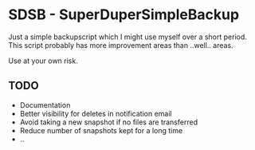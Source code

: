 # SDSB - SuperDuperSimpleBackup

Just a simple backupscript which I might use myself over a short period. This script probably has more improvement areas than ..well.. areas.

Use at your own risk.

## TODO
* Documentation
* Better visibility for deletes in notification email
* Avoid taking a new snapshot if no files are transferred
* Reduce number of snapshots kept for a long time
* ..
